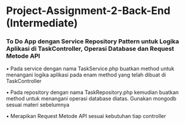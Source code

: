 # Project-Assignment-2-Back-End (Intermediate)

###  To Do App dengan Service Repository Pattern untuk Logika Aplikasi di TaskController, Operasi Database dan Request Metode API

• Pada service dengan nama TaskService.php buatkan method untuk
menangani logika aplikasi pada enam method yang telah dibuat di TaskController

• Pada repository dengan nama TaskRepository.php kemudian buatkan
method untuk menangani operasi database diatas. Gunakan mongodb
sesuai materi sebelumnya

• Merapikan Request Metode API sesuai kebutuhan tiap controller
